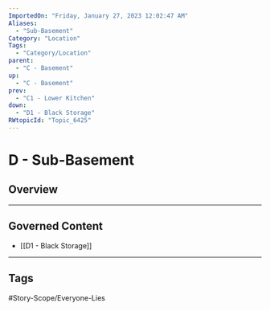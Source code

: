 ```yaml
---
ImportedOn: "Friday, January 27, 2023 12:02:47 AM"
Aliases:
  - "Sub-Basement"
Category: "Location"
Tags:
  - "Category/Location"
parent:
  - "C - Basement"
up:
  - "C - Basement"
prev:
  - "C1 - Lower Kitchen"
down:
  - "D1 - Black Storage"
RWtopicId: "Topic_6425"
---
```

# D - Sub-Basement
## Overview
---
## Governed Content
- [[D1 - Black Storage]]


---
## Tags
#Story-Scope/Everyone-Lies

